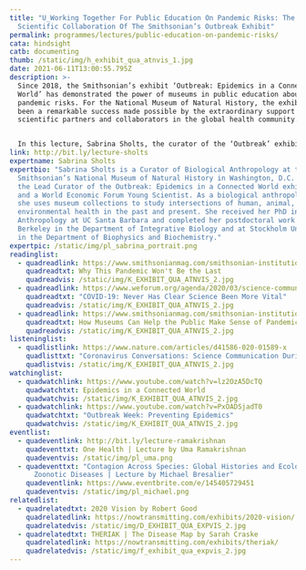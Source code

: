 ```yaml
---
title: "U_Working Together For Public Education On Pandemic Risks: The
  Scientific Collaboration Of The Smithsonian’s Outbreak Exhibit"
permalink: programmes/lectures/public-education-on-pandemic-risks/
cata: hindsight
catb: documenting
thumb: /static/img/h_exhibit_qua_atnvis_1.jpg
date: 2021-06-11T13:00:55.795Z
description: >-
  Since 2018, the Smithsonian’s exhibit ‘Outbreak: Epidemics in a Connected
  World’ has demonstrated the power of museums in public education about
  pandemic risks. For the National Museum of Natural History, the exhibit has
  been a remarkable success made possible by the extraordinary support of
  scientific partners and collaborators in the global health community.


  In this lecture, Sabrina Sholts, the curator of the ‘Outbreak’ exhibit, will discuss how she and her team worked with countless experts—from infectious disease physicians like Daniel Lucey (Georgetown University) to wildlife veterinarians like Jonathan Epstein (EcoHealth Alliance) to government scientists like Anthony Fauci (National Institutes of Health)—to help people understand how novel viruses emerge and spread in our interconnected world. She will share insights into a process of science communication that began before the COVID-19 pandemic started and continues as this new disease, and those yet to come, remain threats to us all.
link: http://bit.ly/lecture-sholts
expertname: Sabrina Sholts
expertbio: "Sabrina Sholts is a Curator of Biological Anthropology at the
  Smithsonian’s National Museum of Natural History in Washington, D.C. She is
  the Lead Curator of the Outbreak: Epidemics in a Connected World exhibition,
  and a World Economic Forum Young Scientist. As a biological anthropologist,
  she uses museum collections to study intersections of human, animal, and
  environmental health in the past and present. She received her PhD in
  Anthropology at UC Santa Barbara and completed her postdoctoral work at UC
  Berkeley in the Department of Integrative Biology and at Stockholm University
  in the Department of Biophysics and Biochemistry."
expertpic: /static/img/pl_sabrina_portrait.png
readinglist:
  - quadreadlink: https://www.smithsonianmag.com/smithsonian-institution/why-this-pandemic-wont-be-last-180977135/
    quadreadtxt: Why This Pandemic Won't Be the Last
    quadreadvis: /static/img/K_EXHIBIT_QUA_ATNVIS_2.jpg
  - quadreadlink: https://www.weforum.org/agenda/2020/03/science-communication-covid-coronavirus/
    quadreadtxt: "COVID-19: Never Has Clear Science Been More Vital"
    quadreadvis: /static/img/K_EXHIBIT_QUA_ATNVIS_2.jpg
  - quadreadlink: https://www.smithsonianmag.com/smithsonian-institution/how-museums-can-help-public-make-sense-pandemics-180974281/
    quadreadtxt: How Museums Can Help the Public Make Sense of Pandemics
    quadreadvis: /static/img/K_EXHIBIT_QUA_ATNVIS_2.jpg
listeninglist:
  - quadlistlink: https://www.nature.com/articles/d41586-020-01589-x
    quadlisttxt: "Coronavirus Conversations: Science Communication During A Pandemic"
    quadlistvis: /static/img/K_EXHIBIT_QUA_ATNVIS_2.jpg
watchinglist:
  - quadwatchlink: https://www.youtube.com/watch?v=lz2OzA5DcTQ
    quadwatchtxt: Epidemics in a Connected World
    quadwatchvis: /static/img/K_EXHIBIT_QUA_ATNVIS_2.jpg
  - quadwatchlink: https://www.youtube.com/watch?v=PxOADSjadT0
    quadwatchtxt: "Outbreak Week: Preventing Epidemics"
    quadwatchvis: /static/img/K_EXHIBIT_QUA_ATNVIS_2.jpg
eventlist:
  - quadeventlink: http://bit.ly/lecture-ramakrishnan
    quadeventtxt: One Health | Lecture by Uma Ramakrishnan
    quadeventvis: /static/img/pl_uma.png
  - quadeventtxt: "Contagion Across Species: Global Histories and Ecologies of
      Zoonotic Diseases | Lecture by Michael Bresalier"
    quadeventlink: https://www.eventbrite.com/e/145405729451
    quadeventvis: /static/img/pl_michael.png
relatedlist:
  - quadrelatedtxt: 2020 Vision by Robert Good
    quadrelatedlink: https://nowtransmitting.com/exhibits/2020-vision/
    quadrelatedvis: /static/img/D_EXHIBIT_QUA_EXPVIS_2.jpg
  - quadrelatedtxt: THERIAK | The Disease Map by Sarah Craske
    quadrelatedlink: https://nowtransmitting.com/exhibits/theriak/
    quadrelatedvis: /static/img/f_exhibit_qua_expvis_2.jpg
---
```


